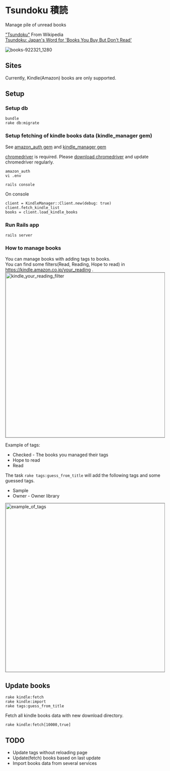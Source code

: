 # Tsundoku 積読

Manage pile of unread books  

["Tsundoku"](https://en.wikipedia.org/wiki/Tsundoku) From Wikipedia  
[Tsundoku: Japan's Word for 'Books You Buy But Don't Read'](https://www.tofugu.com/japanese/tsundoku/)  

![books-922321_1280](https://cloud.githubusercontent.com/assets/275284/25094616/f7640402-23d2-11e7-96b8-24c22c435745.jpg)

## Sites

Currently, Kindle(Amazon) books are only supported.

## Setup

### Setup db

```
bundle
rake db:migrate
```

### Setup fetching of kindle books data (kindle_manager gem)

See [amazon_auth gem](https://github.com/kyamaguchi/amazon_auth) and [kindle_manager gem](https://github.com/kyamaguchi/kindle_manager)  

[chromedriver](https://sites.google.com/a/chromium.org/chromedriver/downloads) is required. Please [download chromedriver](http://chromedriver.storage.googleapis.com/index.html) and update chromedriver regularly.  

```
amazon_auth
vi .env

rails console
```

On console

```
client = KindleManager::Client.new(debug: true)
client.fetch_kindle_list
books = client.load_kindle_books
```

### Run Rails app

```
rails server
```

### How to manage books

You can manage books with adding tags to books.  
You can find some filters(Read, Reading, Hope to read) in https://kindle.amazon.co.jp/your_reading .  
<img width="521" alt="kindle_your_reading_filter" src="https://user-images.githubusercontent.com/275284/26866394-dd13ecf2-4b9b-11e7-99b9-1da816b3a107.png" style="max-width:100%;border: 1px gray solid;">

Example of tags:

- Checked - The books you managed their tags
- Hope to read
- Read

The task `rake tags:guess_from_title` will add the following tags and some guessed tags.

- Sample
- Owner - Owner library

<img width="533" alt="example_of_tags" src="https://user-images.githubusercontent.com/275284/26866399-e23be234-4b9b-11e7-9d45-765bcee4b0e6.png" style="max-width:100%;border: 1px gray solid;">

## Update books

```
rake kindle:fetch
rake kindle:import
rake tags:guess_from_title
```

Fetch all kindle books data with new download directory.

```
rake kindle:fetch[10000,true]
```

## TODO

- Update tags without reloading page
- Update(fetch) books based on last update
- Import books data from several services
